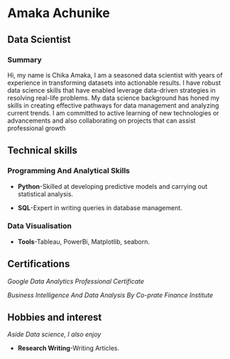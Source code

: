 # **Amaka Achunike**

## **Data Scientist**

### **Summary**

Hi, my name is Chika Amaka, I am a seasoned data scientist with years of
experience in transforming datasets into actionable results.
I have robust data science skills that have enabled leverage data-driven
strategies in resolving real-life problems. My data science background has honed
my skills in creating effective pathways for data management and analyzing
current trends. I am committed to active learning of new technologies or
advancements and also collaborating on projects that can assist professional 
growth

## **Technical skills**

### **Programming And Analytical Skills**

- **Python**-Skilled at developing predictive models and carrying out statistical 
  analysis.

- **SQL**-Expert in  writing queries in database management.

### **Data Visualisation**

- **Tools**-Tableau, PowerBi, Matplotlib, seaborn.

## **Certifications**

_Google Data Analytics Professional Certificate_

_Business Intelligence And Data Analysis By Co-prate Finance Institute_

## **Hobbies and interest**

_Aside Data science, I also enjoy_

- **Research Writing**-Writing Articles.

